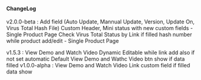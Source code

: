#### ChangeLog

v2.0.0-beta     : Add field (Auto Update, Mannual Update, Version, Update On, Virus Total Hash File)
                  Custom Header, Mini status with new custom fields - Single Product Page
                  Check Virus Total Status by Link if filled hash number while product add/edit - Single Product Page

v1.5.3          : View Demo and Watch Video Dynamic Editable while link add also if not set automatic Default View Demo and Wathc Video btn show if data filled
v1.0.0-alpha    : View Demo and Watch Video Link custom field if filled data show